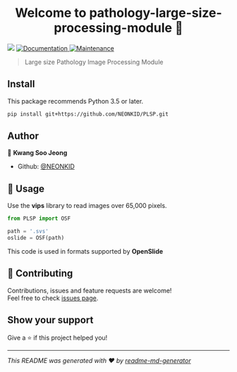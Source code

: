 <h1 align="center">Welcome to pathology-large-size-processing-module 👋</h1>
<p>
  <img src="https://img.shields.io/badge/version-1.0-blue.svg?cacheSeconds=2592000" />
  <a href="https://github.com/NEONKID/PLSP#readme">
    <img alt="Documentation" src="https://img.shields.io/badge/documentation-yes-brightgreen.svg" target="_blank" />
  </a>
  <a href="https://github.com/NEONKID/PLSP/graphs/commit-activity">
    <img alt="Maintenance" src="https://img.shields.io/badge/Maintained%3F-yes-green.svg" target="_blank" />
  </a>
</p>

> Large size Pathology Image Processing Module



## Install

This package recommends Python 3.5 or later.

```bash
pip install git+https://github.com/NEONKID/PLSP.git
```



## Author

👤 **Kwang Soo Jeong**

* Github: [@NEONKID](https://github.com/NEONKID)



## 🚀 Usage

Use the **vips** library to read images over 65,000 pixels.

```python
from PLSP import OSF

path = '.svs'
oslide = OSF(path)
```

This code is used in formats supported by **OpenSlide**



## 🤝 Contributing

Contributions, issues and feature requests are welcome!<br />Feel free to check [issues page](https://github.com/NEONKID/PLSP/issues).

## Show your support

Give a ⭐️ if this project helped you!

***
_This README was generated with ❤️ by [readme-md-generator](https://github.com/kefranabg/readme-md-generator)_